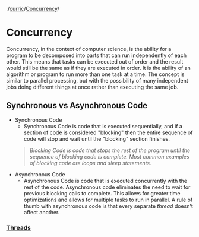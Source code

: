 ./[curric](/curric)/[Concurrency](/curric/conc)/
# Concurrency
Concurrency, in the context of computer science, is the ability for a program to be decomposed into parts that can run independently of each other. This means that tasks can be executed out of order and the result would still be the same as if they are executed in order. It is the ability of an algorithm or program to run more than one task at a time. The concept is similar to parallel processing, but with the possibility of many independent jobs doing different things at once rather than executing the same job.

## Synchronous vs Asynchronous Code
- Synchronous Code
    - Synchronous Code is code that is executed sequentially, and if a section of code is considered "blocking" then the entire sequence of code will stop and wait until the "blocking" section finishes.
    > _Blocking Code is code that stops the rest of the program until the sequence of blocking code is complete. Most common examples of blocking code are loops and sleep statements_.
- Asynchronous Code
    - Asynchronous Code is code that is executed concurrently with the rest of the code. Asynchronous code eliminates the need to wait for previous blocking calls to complete. This allows for greater time optimizations and allows for multiple tasks to run in parallel. A rule of thumb with asynchronous code is that every separate _thread_ doesn't affect another.

### [Threads](./thread)